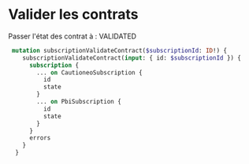 # Valider les contrats

Passer l'état des contrat à : VALIDATED

```graphql
 mutation subscriptionValidateContract($subscriptionId: ID!) {
    subscriptionValidateContract(input: { id: $subscriptionId }) {
      subscription {
        ... on CautioneoSubscription {
          id
          state
        }
        ... on PbiSubscription {
          id
          state
        }
      }
      errors
    }
  }
```
